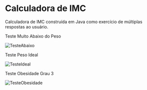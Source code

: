 
# Calculadora de IMC

Calculadora de IMC construída em Java como exercício de múltiplas respostas ao usuário.

Teste Muito Abaixo do Peso

![TesteAbaixo](https://user-images.githubusercontent.com/84256644/122690316-34584d80-d1ff-11eb-8f8d-ad8d82cafae6.png)



Teste Peso Ideal

![TesteIdeal](https://user-images.githubusercontent.com/84256644/122690330-4934e100-d1ff-11eb-8e40-224d0e06b5f2.png)



Teste Obesidade Grau 3

![TesteObesidade](https://user-images.githubusercontent.com/84256644/122690343-581b9380-d1ff-11eb-9fd5-b1fde5134bd7.png)
